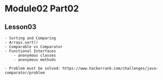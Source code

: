 # Module02 Part02

## Lesson03

    - Sorting and Comparing
    - Arrays.sort()
    - Comparable vs Comparator
    - Functional Interfaces
        - anonymous classes
        - anonymous methods

    - Problem must be solved: https://www.hackerrank.com/challenges/java-comparator/problem
